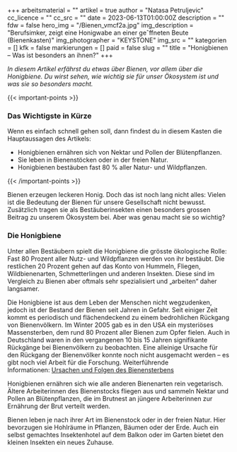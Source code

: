 +++
arbeitsmaterial = ""
artikel = true
author = "Natasa Petruljevic"
cc_licence = ""
cc_src = ""
date = 2023-06-13T01:00:00Z
description = ""
fdw = false
hero_img = "/Bienen_vmcf2a.jpg"
img_description = "Berufsimker, zeigt eine Honigwabe an einer geˆffneten Beute (Bienenkasten)"
img_photographer = "KEYSTONE"
img_src = ""
kategorien = []
kfk = false
markierungen = []
paid = false
slug = ""
title = "Honigbienen – Was ist besonders an ihnen?"
+++

_In diesem Artikel erfährst du etwas über Bienen, vor allem über die Honigbiene.
Du wirst sehen, wie wichtig sie für unser Ökosystem ist und was sie so besonders macht._

{{< important-points >}} <h3>Das Wichtigste in Kürze</h3>

<p>Wenn es einfach schnell gehen soll, dann findest du in diesem Kasten die Hauptaussagen des Artikels:</p>

<ul>

<li>Honigbienen ernähren sich von Nektar und Pollen der Blütenpflanzen.</li>

<li>Sie leben in Bienenstöcken oder in der freien Natur.</li>

<li>Honigbienen bestäuben fast 80 % aller Natur- und Wildpflanzen.</li>

</ul> {{< /important-points >}}

Bienen erzeugen leckeren Honig. Doch das ist noch lang nicht alles: Vielen ist die Bedeutung der Bienen für unsere Gesellschaft nicht bewusst. Zusätzlich tragen sie als Bestäuberinsekten einen besonders grossen Beitrag zu unserem Ökosystem bei. Aber was genau macht sie so wichtig?

### Die Honigbiene

Unter allen Bestäubern spielt die Honigbiene die grösste ökologische Rolle: Fast 80 Prozent aller Nutz- und Wildpflanzen werden von ihr bestäubt. Die restlichen 20 Prozent gehen auf das Konto von Hummeln, Fliegen, Wildbienenarten, Schmetterlingen und anderen Insekten. Diese sind im Vergleich zu Bienen aber oftmals sehr spezialisiert und „arbeiten“ daher langsamer.

Die Honigbiene ist aus dem Leben der Menschen nicht wegzudenken, jedoch ist der Bestand der Bienen seit Jahren in Gefahr. Seit einiger Zeit kommt es periodisch und flächendeckend zu einem bedrohlichen Rückgang von Bienenvölkern. Im Winter 2005 gab es in den USA ein mysteriöses Massensterben, dem rund 80 Prozent aller Bienen zum Opfer fielen. Auch in Deutschland waren in den vergangenen 10 bis 15 Jahren signifikante Rückgänge bei Bienenvölkern zu beobachten.
Eine alleinige Ursache für den Rückgang der Bienenvölker konnte noch nicht ausgemacht werden – es gibt noch viel Arbeit für die Forschung. Weiterführende Informationen: [Ursachen und Folgen des Bienensterbens](https://www.bee-careful.com/de/initiative/bienensterben-ursachen-folgen/)

Honigbienen ernähren sich wie alle anderen Bienenarten rein vegetarisch. Ältere Arbeiterinnen des Bienenstocks fliegen aus und sammeln Nektar und Pollen an Blütenpflanzen, die im Brutnest an jüngere Arbeiterinnen zur Ernährung der Brut verteilt werden.

Bienen leben je nach ihrer Art im Bienenstock oder in der freien Natur. Hier bevorzugen sie Hohlräume in Pflanzen, Bäumen oder der Erde. Auch ein selbst gemachtes Insektenhotel auf dem Balkon oder im Garten bietet den kleinen Insekten ein neues Zuhause.
